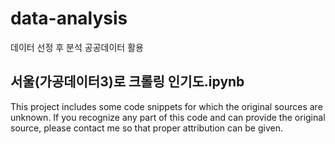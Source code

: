 # data-analysis
데이터 선정 후 분석
공공데이터 활용
## 서울(가공데이터3)로 크롤링 인기도.ipynb
This project includes some code snippets for which the original sources are unknown. If you recognize any part of this code and can provide the original source, please contact me so that proper attribution can be given.
